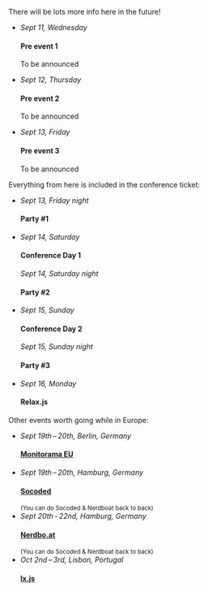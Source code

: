There will be lots more info here in the future!

<ul class="schedule_list">
  <li>
    <i>Sept 11, Wednesday</i>
    <h4>Pre event 1</h4>
    <p>To be announced</p>
  </li>
  <li>
    <i>Sept 12, Thursday</i>
    <h4>Pre event 2</h4>
    <p>To be announced</p>
  </li>
  <li>
    <i>Sept 13, Friday</i>
    <h4>Pre event 3</h4>
    <p>To be announced</p>
  </li>
</ul>

Everything from here is included in the conference ticket:

<ul class="schedule_list">
  <li>
    <i>Sept 13, Friday night</i>
    <h4>Party #1</h4>
  </li>
  <li>
    <i>Sept 14, Saturday</i>
    <h4>Conference Day 1</h4>
    <i>Sept 14, Saturday night</i>
    <h4>Party #2</h4>
  </li>
  <li>
    <i>Sept 15, Sunday</i>
    <h4>Conference Day 2</h4>
    <i>Sept 15, Sunday night</i>
    <h4>Party #3</h4>
  </li>
  <li>
    <i>Sept 16, Monday</i>
    <h4>Relax.js</h4>
  </li>
</ul>

Other events worth going while in Europe:

<ul class="schedule_list">

  <li>
    <i>Sept 19th&thinsp;–&thinsp;20th, Berlin, Germany</i>
    <h4><a href="http://monitorama.eu">Monitorama EU</a></h4>
  </li>

  <li>
    <i>Sept 19th&thinsp;–&thinsp;20th, Hamburg, Germany</i>
    <h4><a href="http://socoded.com">Socoded</a></h4>
    <small>(You can do Socoded &amp; Nerdboat back to back)</small>
  </li>

  <li>
    <i>Sept 20th&thinsp;-&thinsp;22nd, Hamburg, Germany</i>
    <h4><a href="http://nerdbo.at">Nerdbo.at</a></h4>
    <small>(You can do Socoded &amp; Nerdboat back to back)</small>
  </li>

  <li>
    <i>Oct 2nd&thinsp;–&thinsp;3rd, Lisbon, Portugal</i>
    <h4><a href="http://lxjs.org">lx.js</a></h4>
  </li>

</ul>
